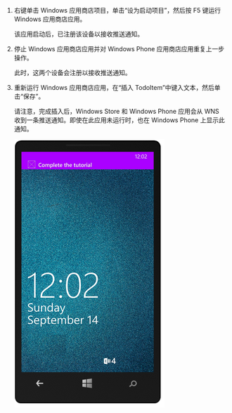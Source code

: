 1. 右键单击 Windows 应用商店项目，单击“设为启动项目”，然后按 F5 键运行 Windows 应用商店应用。

    该应用启动后，已注册该设备以接收推送通知。

2. 停止 Windows 应用商店应用并对 Windows Phone 应用商店应用重复上一步操作。

    此时，这两个设备会注册以接收推送通知。

3. 重新运行 Windows 应用商店应用，在“插入 TodoItem”中键入文本，然后单击“保存”。

    请注意，完成插入后，Windows Store 和 Windows Phone 应用会从 WNS 收到一条推送通知。即使在此应用未运行时，也在 Windows Phone 上显示此通知。

    ![](./media/app-service-mobile-windows-universal-test-push/mobile-quickstart-push5-wp8.png)

<!---HONumber=Mooncake_0919_2016-->